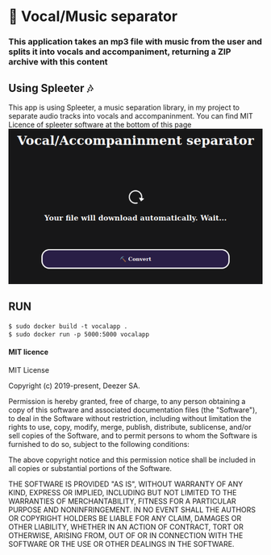 # :musical_note: Vocal/Music separator
### This application takes an mp3 file with music from the user and splits it into vocals and accompaniment, returning a ZIP archive with this content
## Using Spleeter :notes:
This app is using Spleeter, a music separation library, in my project to separate audio tracks into vocals and accompaninment.
You can find MIT Licence of spleeter software at the bottom of this page
![img.png](img.png)

## RUN
```
$ sudo docker build -t vocalapp .
$ sudo docker run -p 5000:5000 vocalapp
```
#### MIT licence
MIT License

Copyright (c) 2019-present, Deezer SA.

Permission is hereby granted, free of charge, to any person obtaining a copy
of this software and associated documentation files (the "Software"), to deal
in the Software without restriction, including without limitation the rights
to use, copy, modify, merge, publish, distribute, sublicense, and/or sell
copies of the Software, and to permit persons to whom the Software is
furnished to do so, subject to the following conditions:

The above copyright notice and this permission notice shall be included in all
copies or substantial portions of the Software.

THE SOFTWARE IS PROVIDED "AS IS", WITHOUT WARRANTY OF ANY KIND, EXPRESS OR
IMPLIED, INCLUDING BUT NOT LIMITED TO THE WARRANTIES OF MERCHANTABILITY,
FITNESS FOR A PARTICULAR PURPOSE AND NONINFRINGEMENT. IN NO EVENT SHALL THE
AUTHORS OR COPYRIGHT HOLDERS BE LIABLE FOR ANY CLAIM, DAMAGES OR OTHER
LIABILITY, WHETHER IN AN ACTION OF CONTRACT, TORT OR OTHERWISE, ARISING FROM,
OUT OF OR IN CONNECTION WITH THE SOFTWARE OR THE USE OR OTHER DEALINGS IN THE
SOFTWARE.